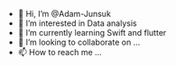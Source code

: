 - 👋 Hi, I’m @Adam-Junsuk
- 👀 I’m interested in Data analysis
- 🌱 I’m currently learning Swift and flutter
- 💞️ I’m looking to collaborate on ...
- 📫 How to reach me ...

<!---
Adam-Junsuk/Adam-Junsuk is a ✨ special ✨ repository because its `README.md` (this file) appears on your GitHub profile.
You can click the Preview link to take a look at your changes.
--->
